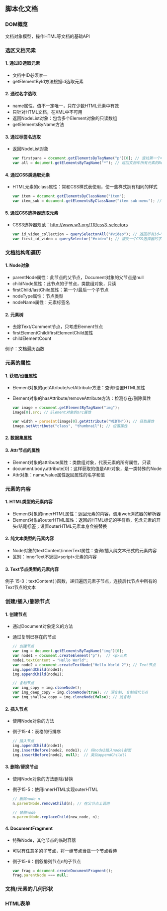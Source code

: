 ## 脚本化文档



### DOM概览

文档对象模型，操作HTML等文档的基础API



### 选区文档元素

#### 1. 通过ID选取元素

- 文档中ID必须唯一
- getElementById方法根据id选取元素

#### 2. 通过名字选取

- name属性，值不一定唯一，只在少数HTML元素中有效
- 只针对HTML文档，在XML中不可用
- 返回NodeList对象：包含多个Element对象的只读数组
- getElementsByName方法

#### 3. 通过标签名选取

- 返回NodeList对象

  ```javascript
  var firstpara = document.getElementsByTagName("p")[0]; // 查找第一个<p>元素
  var all = document.getElementsByTagName("*"); // 返回文档中所有元素的NodeList
  ```

#### 4. 通过CSS类选取元素

- HTML元素的class属性：常和CSS样式表使用，使一些样式拥有相同的样式

  ```javascript
  var item = document.getElementsByClassName("item");
  var item_sub = document.getElementsByClassName("item sub-menu"); // 用空格分开
  ```

#### 5. 通过CSS选择器选取元素

- CSS3选择器规范：http://www.w3.org/TR/css3-selectors

  ```javascript
  var id_video_collection = querySelectorAll("#video"); // 返回所有id="video"的元素的集合
  var first_id_video = querySelector("#video"); // 接受一个CSS选择器的字符串参数, 接受一个CSS选择器的字符串参数
  ```



### 文档结构和遍历

#### 1. Node对象

- parentNode属性：此节点的父节点，Document对象的父节点是null
- childNode属性：此节点的子节点，类数组对象，只读
- firstChild/lastChild属性：第一个/最后一个子节点
- nodeType属性：节点类型
- nodeName属性：元素标签名

#### 2. 元素树

- 去除Text/Comment节点，只考虑Element节点
- firstElementChild/firstElementChild属性
- childElementCount

例子：文档遍历函数



### 元素的属性

#### 1. 获取/设置属性

- Element对象的getAttribute/setAttribute方法：查询/设置HTML属性

- Element对象的hasAttribute/removeAttribute方法：检测存在/删除属性

  ```javascript
  var image = document.getElementByTagName("img");
  image[0].src; // Element对象的src属性
  
  var width = parseInt(image[0].getAttribute("WIDTH")); // 获取属性
  image.setAttribute("class", "thumbnail");	// 设置属性
  ```

#### 2. 数据集属性

#### 3. Attr节点的属性

- Element对象的attribute属性：类数组对象，代表元素的所有属性，只读
- document.body.attribute[0]：这样获取的值是Attr对象，是一类特殊的Node
- Attr对象：name/value属性返回属性的名字和值



### 元素的内容

#### 1. HTML类型的元素内容

- Element对象的innerHTML属性：返回元素的内容，调用web浏览器的解析器
- Element对象的outerHTML属性：返回的HTML标记的字符串，包含元素的开头/结尾标签；设置outerHTML元素本身会被替换

#### 2. 纯文本类型的元素内容

- Node对象的textContent/innerText属性：查询/插入纯文本形式的元素内容
- 区别：innerText不返回\<script>元素的内容

#### 3. Text节点类型的元素内容

例子 15-3：textContent( )函数，递归遍历元素子节点，连接后代节点中所有的Text节点的文本



### 创建/插入/删除节点

#### 1. 创建节点

- 通过Document对象定义的方法

- 通过复制已存在的节点

  ```javascript
  // 创建节点
  var img = document.getElementsByTagName("img")[0];
  var node1 = document.createElement("p");	// <p>元素
  node1.textContent = "Hello World";
  var node2 = document.createTextNode("Hello World 2"); // Text节点
  img.appendChild(node1);
  img.appendChild(node2);
  
  // 复制节点
  var img_copy = img.cloneNode(); 
  var img_deep_copy = img.cloneNode(true); // 深复制, 复制后代节点
  var img_shallow_copy = img.cloneNode(false); // 浅复制
  ```

#### 2. 插入节点

- 使用Node对象的方法

- 例子15-4：表格的行排序

  ```javascript
  // 插入节点
  img.appendChild(node1);
  img.insertBefore(node2, node1); // 将node2插入node1前面
  img.insertBefore(node2, null);  // 类似appendChild()
  ```

#### 3. 删除/替换节点

- 使用Node对象的方法删除/替换

- 例子15-5：使用innerHTML实现outerHTML

  ```javascript
  // 删除node n
  n.parentNode.removeChild(n); // 在父节点上调用
  
  // 替换node
  n.parentNode.replaceChild(new_node, n);
  ```

#### 4. DocumentFragment

- 特殊Node，其他节点的临时容器

- 可以有任意多的子节点，将一组节点当做一个节点看待

- 例子15-6：倒叙排列节点n的子节点

  ```javascript
  var frag = document.createDocumentFragment();
  frag.parentNode === null;
  ```

  

### 文档/元素的几何形状



### HTML表单